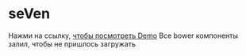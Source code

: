 # seVen
Нажми на ссылку,  <a href="https://onesuch.github.io/seVen/">чтобы посмотреть Demo</a>
Все bower компоненты залил, чтобы не пришлось загружать
